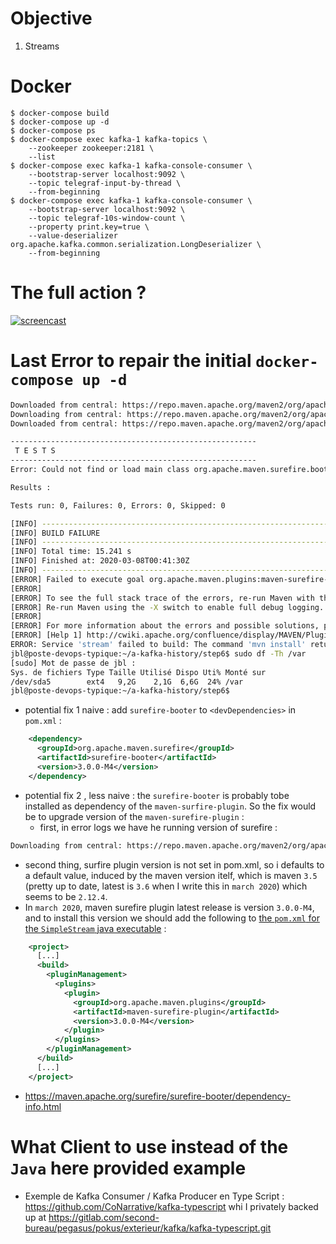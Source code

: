 # Objective

1. Streams

# Docker

```
$ docker-compose build
$ docker-compose up -d
$ docker-compose ps
$ docker-compose exec kafka-1 kafka-topics \
    --zookeeper zookeeper:2181 \ 
    --list
$ docker-compose exec kafka-1 kafka-console-consumer \
    --bootstrap-server localhost:9092 \
    --topic telegraf-input-by-thread \
    --from-beginning
$ docker-compose exec kafka-1 kafka-console-consumer \
    --bootstrap-server localhost:9092 \
    --topic telegraf-10s-window-count \
    --property print.key=true \
    --value-deserializer org.apache.kafka.common.serialization.LongDeserializer \
    --from-beginning
```

# The full action ?

[![screencast](https://asciinema.org/a/jfXXzDMSrGNplXj3MLdPOGEAt.png)](https://asciinema.org/a/jfXXzDMSrGNplXj3MLdPOGEAt?autoplay=1)

# Last Error to repair the initial `docker-compose up -d`

```bash
Downloaded from central: https://repo.maven.apache.org/maven2/org/apache/maven/surefire/surefire-providers/2.12.4/surefire-providers-2.12.4.pom (2.3 kB at 235 kB/s)
Downloading from central: https://repo.maven.apache.org/maven2/org/apache/maven/surefire/surefire-junit4/2.12.4/surefire-junit4-2.12.4.jar
Downloaded from central: https://repo.maven.apache.org/maven2/org/apache/maven/surefire/surefire-junit4/2.12.4/surefire-junit4-2.12.4.jar (37 kB at 1.7 MB/s)

-------------------------------------------------------
 T E S T S
-------------------------------------------------------
Error: Could not find or load main class org.apache.maven.surefire.booter.ForkedBooter

Results :

Tests run: 0, Failures: 0, Errors: 0, Skipped: 0

[INFO] ------------------------------------------------------------------------
[INFO] BUILD FAILURE
[INFO] ------------------------------------------------------------------------
[INFO] Total time: 15.241 s
[INFO] Finished at: 2020-03-08T00:41:30Z
[INFO] ------------------------------------------------------------------------
[ERROR] Failed to execute goal org.apache.maven.plugins:maven-surefire-plugin:2.12.4:test (default-test) on project simple-streams: Execution default-test of goal org.apache.maven.plugins:maven-surefire-plugin:2.12.4:test failed: The forked VM terminated without saying properly goodbye. VM crash or System.exit called ? -> [Help 1]
[ERROR] 
[ERROR] To see the full stack trace of the errors, re-run Maven with the -e switch.
[ERROR] Re-run Maven using the -X switch to enable full debug logging.
[ERROR] 
[ERROR] For more information about the errors and possible solutions, please read the following articles:
[ERROR] [Help 1] http://cwiki.apache.org/confluence/display/MAVEN/PluginExecutionException
ERROR: Service 'stream' failed to build: The command 'mvn install' returned a non-zero code: 1
jbl@poste-devops-typique:~/a-kafka-history/step6$ sudo df -Th /var
[sudo] Mot de passe de jbl : 
Sys. de fichiers Type Taille Utilisé Dispo Uti% Monté sur
/dev/sda5        ext4   9,2G    2,1G  6,6G  24% /var
jbl@poste-devops-typique:~/a-kafka-history/step6$ 
```
* potential fix 1 naive : add `surefire-booter` to `<devDependencies>` in `pom.xml` : 

```xml
    <dependency>
      <groupId>org.apache.maven.surefire</groupId>
      <artifactId>surefire-booter</artifactId>
      <version>3.0.0-M4</version>
    </dependency>
```
* potential fix 2 , less naive : the `surefire-booter` is probably tobe installed as dependency of the `maven-surfire-plugin`. So the fix would be to upgrade version of the `maven-surefire-plugin`  : 
  * first, in error logs we have he running version of surefire : 

```bash
Downloading from central: https://repo.maven.apache.org/maven2/org/apache/maven/surefire/surefire-providers/2.12.4/surefire-providers-2.12.4.pom
```
  * second thing, surfire plugin version is not set in pom.xml, so i defaults to a default value, induced by the maven version itelf, which is maven `3.5` (pretty up to date, latest is `3.6` when I write this in `march 2020`) which seems to be `2.12.4`.
  * In `march 2020`, maven surefire plugin latest release is version `3.0.0-M4`, and to install this version we should add the following to [the `pom.xml` for the `SimpleStream` java executable](https://github.com/Jean-Baptiste-Lasselle/a-kafka-history/blob/master/step6/streams/pom.xml) : 
  
```xml
    <project>
      [...]
      <build>
        <pluginManagement>
          <plugins>
            <plugin>
              <groupId>org.apache.maven.plugins</groupId>
              <artifactId>maven-surefire-plugin</artifactId>
              <version>3.0.0-M4</version>
            </plugin>
          </plugins>
        </pluginManagement>
      </build>
      [...]
    </project>
```

* https://maven.apache.org/surefire/surefire-booter/dependency-info.html 
# What Client to use instead of the `Java` here provided example

* Exemple de Kafka Consumer / Kafka Producer en Type Script : https://github.com/CoNarrative/kafka-typescript whi I privately backed up at https://gitlab.com/second-bureau/pegasus/pokus/exterieur/kafka/kafka-typescript.git 

